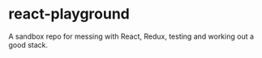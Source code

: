 # react-playground
A sandbox repo for messing with React, Redux, testing and working out a good stack.
